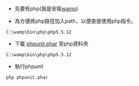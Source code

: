 <!-- tags: php phpunit win7-->

- 先要有php(我是安裝[wamp][wamp server])

- 為方便將php路徑加入path，以便直接使用php指令。
```
C:\wamp\bin\php\php5.5.12
```

- 下載 [phpunit.phar] 至php資料夾
```
C:\wamp\bin\php\php5.5.12
```

- 執行phpunit
```
php phpunit.phar
```

[wamp server]:http://www.wampserver.com/en/
[pear]:http://pear.php.net/go-pear.phar
[install pear]:http://www.viper007bond.com/2012/08/21/installing-phpunit-on-windows/
[phpunit.phar]:https://phar.phpunit.de/phpunit.phar
[install phpunit]:http://nishutayaltech.blogspot.in/2011/04/installing-phpunit-on-windows.html
